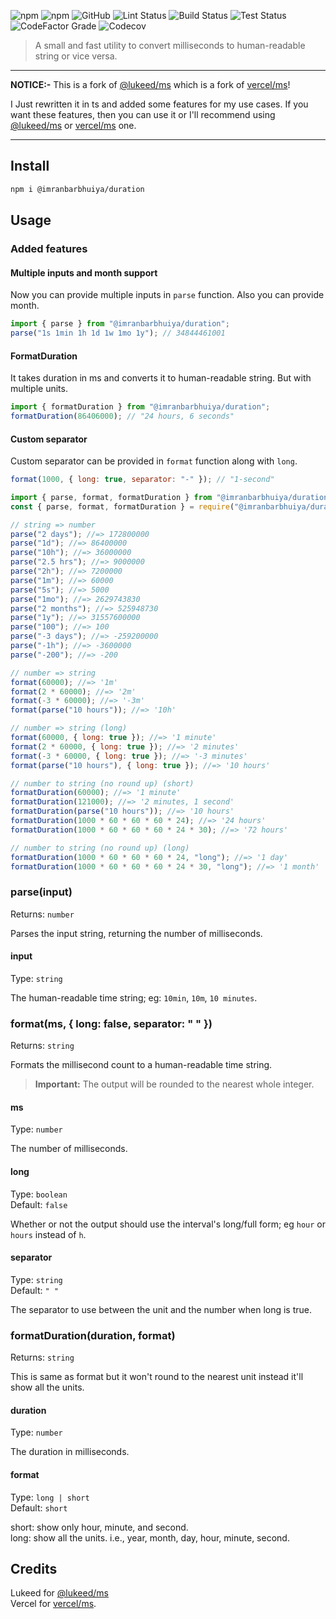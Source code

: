 ![npm](https://img.shields.io/npm/v/@imranbarbhuiya/duration?style=for-the-badge)
![npm](https://img.shields.io/npm/dw/@imranbarbhuiya/duration?style=for-the-badge)
![GitHub](https://img.shields.io/github/license/imranbarbhuiya/duration?style=for-the-badge)
![Lint Status](https://img.shields.io/github/workflow/status/imranbarbhuiya/duration/Lint/main?label=Lint&logo=eslint&style=for-the-badge)
![Build Status](https://img.shields.io/github/workflow/status/imranbarbhuiya/duration/Build/main?label=Build&style=for-the-badge&logo=TypeScript)
![Test Status](https://img.shields.io/github/workflow/status/imranbarbhuiya/duration/Test/main?label=Test&style=for-the-badge&logo=Jest)
![CodeFactor Grade](https://img.shields.io/codefactor/grade/github/imranbarbhuiya/duration?logo=codefactor&style=for-the-badge)
![Codecov](https://img.shields.io/codecov/c/github/imranbarbhuiya/duration?logo=codecov&style=for-the-badge&token=4EAW3WK5QV)

> A small and fast utility to convert milliseconds to human-readable string or vice versa.

---

**NOTICE:-** This is a fork of [@lukeed/ms](https://github.com/lukeed/ms) which is a fork of [vercel/ms](https://github.com/vercel/ms)!<br>

I Just rewritten it in ts and added some features for my use cases. If you want these features, then you can use it or I'll recommend using [@lukeed/ms](https://github.com/lukeed/ms) or [vercel/ms](https://github.com/vercel/ms) one.

---

## Install

```bash
npm i @imranbarbhuiya/duration
```

## Usage

### Added features

#### Multiple inputs and month support

Now you can provide multiple inputs in `parse` function.
Also you can provide month.

```js
import { parse } from "@imranbarbhuiya/duration";
parse("1s 1min 1h 1d 1w 1mo 1y"); // 34844461001
```

#### FormatDuration

It takes duration in ms and converts it to human-readable string. But with multiple units.

```js
import { formatDuration } from "@imranbarbhuiya/duration";
formatDuration(86406000); // "24 hours, 6 seconds"
```

#### Custom separator

Custom separator can be provided in `format` function along with `long`.

```js
format(1000, { long: true, separator: "-" }); // "1-second"
```

```js
import { parse, format, formatDuration } from "@imranbarbhuiya/duration"; //es6
const { parse, format, formatDuration } = require("@imranbarbhuiya/duration"); //es5

// string => number
parse("2 days"); //=> 172800000
parse("1d"); //=> 86400000
parse("10h"); //=> 36000000
parse("2.5 hrs"); //=> 9000000
parse("2h"); //=> 7200000
parse("1m"); //=> 60000
parse("5s"); //=> 5000
parse("1mo"); //=> 2629743830
parse("2 months"); //=> 525948730
parse("1y"); //=> 31557600000
parse("100"); //=> 100
parse("-3 days"); //=> -259200000
parse("-1h"); //=> -3600000
parse("-200"); //=> -200

// number => string
format(60000); //=> '1m'
format(2 * 60000); //=> '2m'
format(-3 * 60000); //=> '-3m'
format(parse("10 hours")); //=> '10h'

// number => string (long)
format(60000, { long: true }); //=> '1 minute'
format(2 * 60000, { long: true }); //=> '2 minutes'
format(-3 * 60000, { long: true }); //=> '-3 minutes'
format(parse("10 hours"), { long: true }); //=> '10 hours'

// number to string (no round up) (short)
formatDuration(60000); //=> '1 minute'
formatDuration(121000); //=> '2 minutes, 1 second'
formatDuration(parse("10 hours")); //=> '10 hours'
formatDuration(1000 * 60 * 60 * 60 * 24); //=> '24 hours'
formatDuration(1000 * 60 * 60 * 60 * 24 * 30); //=> '72 hours'

// number to string (no round up) (long)
formatDuration(1000 * 60 * 60 * 60 * 24, "long"); //=> '1 day'
formatDuration(1000 * 60 * 60 * 60 * 24 * 30, "long"); //=> '1 month'
```

### parse(input)

Returns: `number`

Parses the input string, returning the number of milliseconds.

#### input

Type: `string`

The human-readable time string; eg: `10min`, `10m`, `10 minutes`.

### format(ms, { long: false, separator: " " })

Returns: `string`

Formats the millisecond count to a human-readable time string.

> **Important:** The output will be rounded to the nearest whole integer.

#### ms

Type: `number`

The number of milliseconds.

#### long

Type: `boolean`<br>
Default: `false`

Whether or not the output should use the interval's long/full form; eg `hour` or `hours` instead of `h`.

#### separator

Type: `string`<br>
Default: `" "`

The separator to use between the unit and the number when long is true.

### formatDuration(duration, format)

Returns: `string`

This is same as format but it won't round to the nearest unit instead it'll show all the units.

#### duration

Type: `number`

The duration in milliseconds.

#### format

Type: `long | short`<br>
Default: `short`

short: show only hour, minute, and second.<br/>
long: show all the units. i.e., year, month, day, hour, minute, second.

## Credits

Lukeed for [@lukeed/ms](https://github.com/lukeed/ms)<br/>
Vercel for [vercel/ms](https://github.com/vercel/ms).
